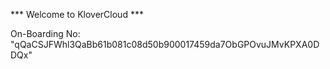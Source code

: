 *** Welcome to KloverCloud ***

On-Boarding No: &#34;qQaCSJFWhl3QaBb61b081c08d50b900017459da7ObGPOvuJMvKPXA0DDQx&#34;

